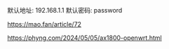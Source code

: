 

默认地址: 192.168.1.1
默认密码: password

https://mao.fan/article/72

https://phyng.com/2024/05/05/ax1800-openwrt.html
